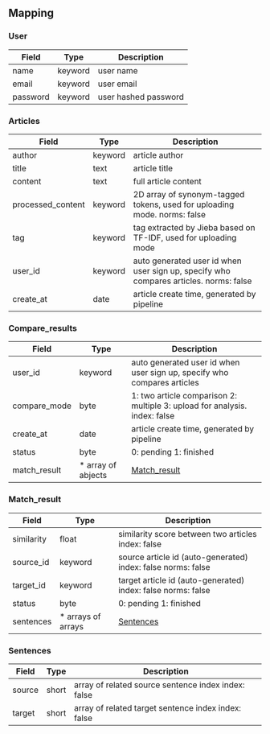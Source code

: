 ## Mapping

### User

| Field    | Type    | Description          |
| -------- | ------- | -------------------- |
| name     | keyword | user name            |
| email    | keyword | user email           |
| password | keyword | user hashed password |

### Articles

| Field             | Type    | Description                                                                           |
| ----------------- | ------- | ------------------------------------------------------------------------------------- |
| author            | keyword | article author                                                                        |
| title             | text    | article title                                                                         |
| content           | text    | full article content                                                                  |
| processed_content | keyword | 2D array of synonym-tagged tokens, used for uploading mode. norms: false              |
| tag               | keyword | tag extracted by Jieba based on TF-IDF, used for uploading mode                       |
| user_id           | keyword | auto generated user id when user sign up, specify who compares articles. norms: false |
| create_at         | date    | article create time, generated by pipeline                                            |

### Compare_results

| Field        | Type                | Description                                                                |
| ------------ | ------------------- | -------------------------------------------------------------------------- |
| user_id      | keyword             | auto generated user id when user sign up, specify who compares articles    |
| compare_mode | byte                | 1: two article comparison 2: multiple 3: upload for analysis. index: false |
| create_at    | date                | article create time, generated by pipeline                                 |
| status       | byte                | 0: pending 1: finished                                                     |
| match_result | \* array of abjects | [Match_result](#match_result)                                              |

### Match_result

| Field      | Type                | Description                                                  |
| ---------- | ------------------- | ------------------------------------------------------------ |
| similarity | float               | similarity score between two articles index: false           |
| source_id  | keyword             | source article id (auto-generated) index: false norms: false |
| target_id  | keyword             | target article id (auto-generated) index: false norms: false |
| status     | byte                | 0: pending 1: finished                                       |
| sentences  | \* arrays of arrays | [Sentences](#sentences)                                      |

### Sentences

| Field  | Type  | Description                                         |
| ------ | ----- | --------------------------------------------------- |
| source | short | array of related source sentence index index: false |
| target | short | array of related target sentence index index: false |

